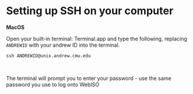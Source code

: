 # Setting up SSH on your computer

**MacOS**
<br/>

Open your built-in terminal: Terminal.app and type the following, replacing `ANDREWID` with your andrew ID into the terminal.

```
ssh ANDREWID@unix.andrew.cmu.edu
```
<br/>

The terminal will prompt you to enter your password - use the same password you use to log onto WebISO

